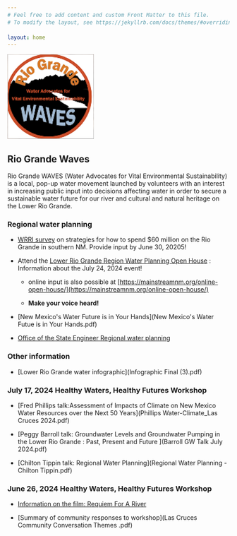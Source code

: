 ```yaml
---
# Feel free to add content and custom Front Matter to this file.
# To modify the layout, see https://jekyllrb.com/docs/themes/#overriding-theme-defaults

layout: home
---
```


![logo](logo.png)


## Rio Grande Waves

Rio Grande WAVES (Water Advocates for Vital Environmental Sustainability) is a local, pop-up water movement launched by volunteers with an interest in increasing public input into decisions affecting water in order to secure a sustainable water future for our river and cultural and natural heritage on the Lower Rio Grande.

### Regional water planning

- [WRRI survey](wrri) on strategies for how to spend $60 million on the Rio Grande in southern NM. Provide input by June 30, 20205!

- Attend the [Lower Rio Grande Region Water Planning Open House](https://mainstreamnm.org/events/lower-rio-grande-region-water-planning-open-house-in-las-cruces/) : Information about the July 24, 2024 event!
  - online input is also possible at [https://mainstreamnm.org/online-open-house/](https://mainstreamnm.org/online-open-house/)

  - <b>Make your voice heard!</b>

- [New Mexico's Water Future is in Your Hands](New Mexico's Water Futue is in Your Hands.pdf)

- [Office of the State Engineer Regional water planning](https://www.ose.nm.gov/Planning/rwp.php)

### Other information

- [Lower Rio Grande water infographic](Infographic Final (3).pdf)

### July 17, 2024 Healthy Waters, Healthy Futures Workshop

- [Fred Phillips talk:Assessment of Impacts of Climate on New Mexico Water Resources over the Next 50 Years](Phillips Water-Climate_Las Cruces 2024.pdf)

- [Peggy Barroll talk: Groundwater Levels and Groundwater Pumping in the Lower Rio Grande : Past, Present and Future ](Barroll GW Talk July 2024.pdf)

- [Chilton Tippin talk: Regional Water Planning](Regional Water Planning - Chilton Tippin.pdf)

### June 26, 2024 Healthy Waters, Healthy Futures Workshop

- [Information on the film: Requiem For A River](https://www.requiemforariver.com/)

- [Summary of community responses to workshop](Las Cruces Community Conversation Themes .pdf)
